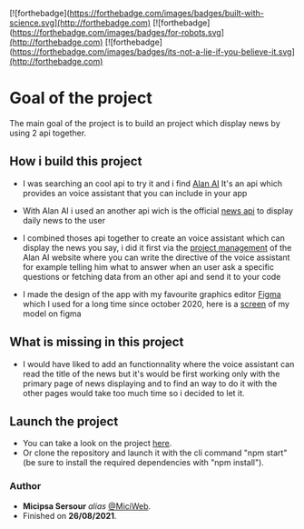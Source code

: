 [![forthebadge](https://forthebadge.com/images/badges/built-with-science.svg](http://forthebadge.com)
[![forthebadge](https://forthebadge.com/images/badges/for-robots.svg](http://forthebadge.com)
[![forthebadge](https://forthebadge.com/images/badges/its-not-a-lie-if-you-believe-it.svg](http://forthebadge.com)

# Goal of the project
The main goal of the project is to build an project which display news by using 2 api together.

## How i build this project
* I was searching an cool api to try it and i find [Alan AI](https://alan.app/) It's an api which provides an voice assistant that you can include in your app
* With Alan AI i used an another api wich is the official [news api](https://newsapi.org/) to display daily news to the user
* I combined thoses api together to create an voice assistant which can display the news you say, i did it first via the [project management](https://raw.githubusercontent.com/MiciWeb/react_AI-news-voice-app/master/src/images/alanScreen.png) of the Alan AI website where you can write the directive of the voice assistant for example telling him what to answer when an user ask a specific questions or fetching data from an other api and send it to your code 

* I made the design of the app with my favourite graphics editor [Figma](https://www.figma.com) which I used for a long time since october 2020, here is a [screen](https://raw.githubusercontent.com/MiciWeb/react_AI-news-voice-app/master/src/images/figmaScreen.png) of my model on figma 

## What is missing in this project
* I would have liked to add an functionnality where the voice assistant can read the title of the news but it's would be first working only with the primary page of news displaying and to find an way to do it with the other pages would take too much time so i decided to let it.

## Launch the project
* You can take a look on the project [here](https://miciweb.github.io/).
* Or clone the repository and launch it with the cli command "npm start" (be sure to install the required dependencies with "npm install").

### Author
* **Micipsa Sersour** _alias_ [@MiciWeb](https://github.com/MiciWeb).
* Finished on **26/08/2021**.
